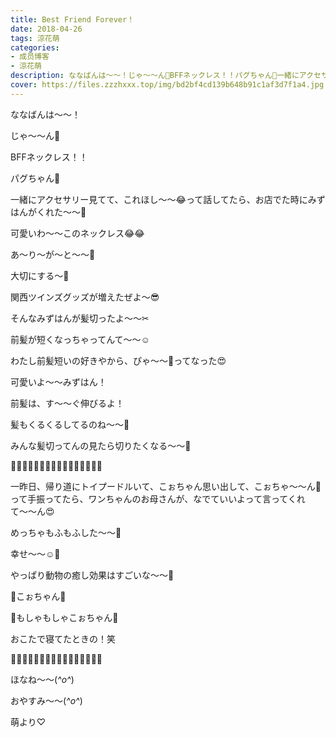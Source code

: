 ```yaml
---
title: Best Friend Forever！
date: 2018-04-26
tags: 涼花萌
categories: 
- 成员博客
- 涼花萌
description: ななばんは〜〜！じゃ〜〜ん💓BFFネックレス！！パグちゃん💓一緒にアクセサリー見てて、これほし〜〜😂って話してたら、お店でた時にみ...
cover: https://files.zzzhxxx.top/img/bd2bf4cd139b648b91c1af3d7f1a4.jpg 
---
```








ななばんは〜〜！





じゃ〜〜ん💓








BFFネックレス！！




パグちゃん💓









一緒にアクセサリー見てて、これほし〜〜😂って話してたら、お店でた時にみずはんがくれた〜〜💓






可愛いわ〜〜このネックレス😂😂





あ〜り〜が〜と〜〜💓











大切にする〜💓








関西ツインズグッズが増えたぜよ〜😎
















そんなみずはんが髪切ったよ〜〜✂︎











前髪が短くなっちゃってんて〜〜☺️







わたし前髪短いの好きやから、ぴゃ〜〜💓ってなった😍








可愛いよ〜〜みずはん！






前髪は、す〜〜ぐ伸びるよ！












髪もくるくるしてるのね〜〜💓







みんな髪切ってんの見たら切りたくなる〜〜🙈














🐩🐩🐩🐩🐩🐩🐩🐩🐩🐩🐩🐩🐩🐩🐩🐩





一昨日、帰り道にトイプードルいて、こぉちゃん思い出して、こぉちゃ〜〜ん💓って手振ってたら、ワンちゃんのお母さんが、なでていいよって言ってくれて〜〜ん😍







めっちゃもふもふした〜〜💓






幸せ〜〜☺️💓










やっぱり動物の癒し効果はすごいな〜〜🍃










🐩こぉちゃん🐩






🐩もしゃもしゃこぉちゃん🐩




おこたで寝てたときの！笑





🐩🐩🐩🐩🐩🐩🐩🐩🐩🐩🐩🐩🐩🐩🐩🐩











ほなね〜〜(*^o^*)


おやすみ〜〜(*^o^*)







萌より♡


